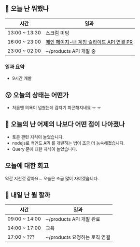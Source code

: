 ## :date:  오늘 난 뭐했나

| 시간 | 일과 |
| --- | --- |
| 13:00 ~ 13:30 | 스크럼 미팅 |
| 16:00 ~ 23:00 | [메인 페이지-내 계정 슬라이드 API 연결 PR](https://github.com/woowa-techcamp-2021/deal-7/pull/44) |
| 23:00 ~ 02:00 | ~/products API 개발 중 |


### 일과 요약
* 9시간 개발

## 😗 오늘의 상태는 어떤가
* 처음엔 의욕이 넘쳤는데 갑자기 피곤해지네요 ㅜ ㅜ

## 🧐 오늘의 난 어제의 나보다 어떤 점이 나아졌나
* 토큰 관련 지식이 늘었습니다.
* nodejs로 백엔드 API 를 개발하는 법이 조금 더 능숙해졌습니다.
* Query 문에 대한 지식이 늘었습니다.

## 오늘에 대한 회고
약간 지친것 같아요... 오늘은 조금 많이 자야겠습니다.

## :eyes:  내일 난 뭘 할까

| 시간 | 일과 |
| --- | --- |
| 09:00 ~ 14:00 | ~/products API 개발 완료 |
| 14:00 ~ 17:00 | 교육 |
| 17:00 ~ ??? | ~/products 요청하는 로직 연결 |

